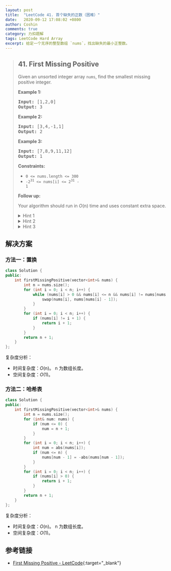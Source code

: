 ```yaml
---
layout: post
title:  "LeetCode 41. 首个缺失的正数（困难）"
date:   2020-09-12 17:08:02 +0800
author: Coshin
comments: true
category: 力扣题解
tags: LeetCode Hard Array
excerpt: 给定一个无序的整型数组 `nums`，找出缺失的最小正整数。
---
```

> ## 41. First Missing Positive
> 
> Given an unsorted integer array `nums`, find the smallest missing positive
> integer.
> 
> **Example 1:**
> 
> <pre>
> <strong>Input:</strong> [1,2,0]
> <strong>Output:</strong> 3
> </pre>
> 
> **Example 2:**
> 
> <pre>
> <strong>Input:</strong> [3,4,-1,1]
> <strong>Output:</strong> 2
> </pre>
> 
> **Example 3:**
> 
> <pre>
> <strong>Input:</strong> [7,8,9,11,12]
> <strong>Output:</strong> 1
> </pre>
> 
> **Constraints:**
> 
> * `0 <= nums.length <= 300`
> * <code>-2<sup>31</sup> <= nums[i] <= 2<sup>31</sup> - 1</code>
> 
> **Follow up:**
> 
> Your algorithm should run in *O*(n) time and uses constant extra space.
> 
> <details>
> <summary>Hint 1</summary>
> Think about how you would solve the problem in non-constant space. Can you
> apply that logic to the existing space?
> </details>
> 
> <details>
> <summary>Hint 2</summary>
> We don't care about duplicates or non-positive integers
> </details>
> 
> <details>
> <summary>Hint 3</summary>
> Remember that O(2n) = O(n)
> </details>

## 解决方案

### 方法一：置换

```cpp
class Solution {
public:
    int firstMissingPositive(vector<int>& nums) {
        int n = nums.size();
        for (int i = 0; i < n; i++) {
            while (nums[i] > 0 && nums[i] <= n && nums[i] != nums[nums[i] - 1]) {
                swap(nums[i], nums[nums[i] - 1]);
            }
        }
        for (int i = 0; i < n; i++) {
            if (nums[i] != i + 1) {
                return i + 1;
            }
        }
        return n + 1;
    }
};
```

复杂度分析：
* 时间复杂度：*O*(n)。
  n 为数组长度。
* 空间复杂度：*O*(1)。

### 方法二：哈希表

```cpp
class Solution {
public:
    int firstMissingPositive(vector<int>& nums) {
        int n = nums.size();
        for (int& num: nums) {
            if (num <= 0) {
                num = n + 1;
            }
        }
        for (int i = 0; i < n; i++) {
            int num = abs(nums[i]);
            if (num <= n) {
                nums[num - 1] = -abs(nums[num - 1]);
            }
        }
        for (int i = 0; i < n; i++) {
            if (nums[i] > 0) {
                return i + 1;
            }
        }
        return n + 1;
    }
};
```

复杂度分析：
* 时间复杂度：*O*(n)。
  n 为数组长度。
* 空间复杂度：*O*(1)。

## 参考链接

* [First Missing Positive - LeetCode](https://leetcode.com/problems/first-missing-positive/){:target="_blank"}
